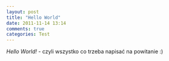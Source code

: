 ```yaml
---
layout: post
title: "Hello World"
date: 2011-11-14 13:14
comments: true
categories: Test
---
```

*Hello World!* - czyli wszystko co trzeba napisać na powitanie :)
